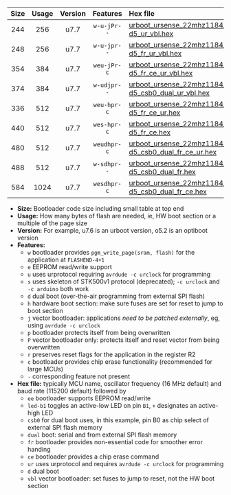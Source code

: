 |Size|Usage|Version|Features|Hex file|
|:-:|:-:|:-:|:-:|:--|
|244|256|u7.7|`w-u-jPr--`|[urboot_ursense_22mhz1184_19200bps_led-d5_ur_vbl.hex](https://raw.githubusercontent.com/stefanrueger/urboot.hex/main/boards/ursense/fcpu_22mhz1184/19200_bps/urboot_ursense_22mhz1184_19200bps_led-d5_ur_vbl.hex)|
|248|256|u7.7|`w-u-jpr--`|[urboot_ursense_22mhz1184_19200bps_led-d5_fr_ur_vbl.hex](https://raw.githubusercontent.com/stefanrueger/urboot.hex/main/boards/ursense/fcpu_22mhz1184/19200_bps/urboot_ursense_22mhz1184_19200bps_led-d5_fr_ur_vbl.hex)|
|354|384|u7.7|`weu-jPr-c`|[urboot_ursense_22mhz1184_19200bps_ee_led-d5_fr_ce_ur_vbl.hex](https://raw.githubusercontent.com/stefanrueger/urboot.hex/main/boards/ursense/fcpu_22mhz1184/19200_bps/urboot_ursense_22mhz1184_19200bps_ee_led-d5_fr_ce_ur_vbl.hex)|
|374|384|u7.7|`w-udjpr--`|[urboot_ursense_22mhz1184_19200bps_led-d5_csb0_dual_ur_vbl.hex](https://raw.githubusercontent.com/stefanrueger/urboot.hex/main/boards/ursense/fcpu_22mhz1184/19200_bps/urboot_ursense_22mhz1184_19200bps_led-d5_csb0_dual_ur_vbl.hex)|
|336|512|u7.7|`weu-hpr-c`|[urboot_ursense_22mhz1184_19200bps_ee_led-d5_fr_ce_ur.hex](https://raw.githubusercontent.com/stefanrueger/urboot.hex/main/boards/ursense/fcpu_22mhz1184/19200_bps/urboot_ursense_22mhz1184_19200bps_ee_led-d5_fr_ce_ur.hex)|
|440|512|u7.7|`wes-hpr-c`|[urboot_ursense_22mhz1184_19200bps_ee_led-d5_fr_ce.hex](https://raw.githubusercontent.com/stefanrueger/urboot.hex/main/boards/ursense/fcpu_22mhz1184/19200_bps/urboot_ursense_22mhz1184_19200bps_ee_led-d5_fr_ce.hex)|
|480|512|u7.7|`weudhpr-c`|[urboot_ursense_22mhz1184_19200bps_ee_led-d5_csb0_dual_fr_ce_ur.hex](https://raw.githubusercontent.com/stefanrueger/urboot.hex/main/boards/ursense/fcpu_22mhz1184/19200_bps/urboot_ursense_22mhz1184_19200bps_ee_led-d5_csb0_dual_fr_ce_ur.hex)|
|488|512|u7.7|`w-sdhpr--`|[urboot_ursense_22mhz1184_19200bps_led-d5_csb0_dual_fr.hex](https://raw.githubusercontent.com/stefanrueger/urboot.hex/main/boards/ursense/fcpu_22mhz1184/19200_bps/urboot_ursense_22mhz1184_19200bps_led-d5_csb0_dual_fr.hex)|
|584|1024|u7.7|`wesdhpr-c`|[urboot_ursense_22mhz1184_19200bps_ee_led-d5_csb0_dual_fr_ce.hex](https://raw.githubusercontent.com/stefanrueger/urboot.hex/main/boards/ursense/fcpu_22mhz1184/19200_bps/urboot_ursense_22mhz1184_19200bps_ee_led-d5_csb0_dual_fr_ce.hex)|

- **Size:** Bootloader code size including small table at top end
- **Usage:** How many bytes of flash are needed, ie, HW boot section or a multiple of the page size
- **Version:** For example, u7.6 is an urboot version, o5.2 is an optiboot version
- **Features:**
  + `w` bootloader provides `pgm_write_page(sram, flash)` for the application at `FLASHEND-4+1`
  + `e` EEPROM read/write support
  + `u` uses urprotocol requiring `avrdude -c urclock` for programming
  + `s` uses skeleton of STK500v1 protocol (deprecated); `-c urclock` and `-c arduino` both work
  + `d` dual boot (over-the-air programming from external SPI flash)
  + `h` hardware boot section: make sure fuses are set for reset to jump to boot section
  + `j` vector bootloader: applications *need to be patched externally*, eg, using `avrdude -c urclock`
  + `p` bootloader protects itself from being overwritten
  + `P` vector bootloader only: protects itself and reset vector from being overwritten
  + `r` preserves reset flags for the application in the register R2
  + `c` bootloader provides chip erase functionality (recommended for large MCUs)
  + `-` corresponding feature not present
- **Hex file:** typically MCU name, oscillator frequency (16 MHz default) and baud rate (115200 default) followed by
  + `ee` bootloader supports EEPROM read/write
  + `led-b1` toggles an active-low LED on pin `B1`, `+` designates an active-high LED
  + `csb0` for dual boot uses, in this example, pin B0 as chip select of external SPI flash memory
  + `dual` boot: serial and from external SPI flash memory
  + `fr` bootloader provides non-essential code for smoother error handing
  + `ce` bootloader provides a chip erase command
  + `ur` uses urprotocol and requires `avrdude -c urclock` for programming
  + `d` dual boot
  + `vbl` vector bootloader: set fuses to jump to reset, not the HW boot section
